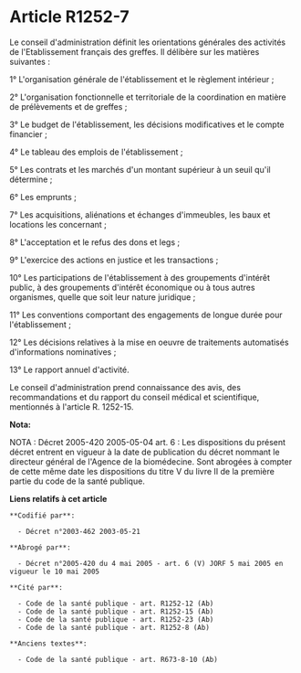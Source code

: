 # Article R1252-7

Le conseil d'administration définit les orientations générales des activités de l'Etablissement français des greffes. Il
délibère sur les matières suivantes :

1° L'organisation générale de l'établissement et le règlement intérieur ;

2° L'organisation fonctionnelle et territoriale de la coordination en matière de prélèvements et de greffes ;

3° Le budget de l'établissement, les décisions modificatives et le compte financier ;

4° Le tableau des emplois de l'établissement ;

5° Les contrats et les marchés d'un montant supérieur à un seuil qu'il détermine ;

6° Les emprunts ;

7° Les acquisitions, aliénations et échanges d'immeubles, les baux et locations les concernant ;

8° L'acceptation et le refus des dons et legs ;

9° L'exercice des actions en justice et les transactions ;

10° Les participations de l'établissement à des groupements d'intérêt public, à des groupements d'intérêt économique ou à
tous autres organismes, quelle que soit leur nature juridique ;

11° Les conventions comportant des engagements de longue durée pour l'établissement ;

12° Les décisions relatives à la mise en oeuvre de traitements automatisés d'informations nominatives ;

13° Le rapport annuel d'activité.

Le conseil d'administration prend connaissance des avis, des recommandations et du rapport du conseil médical et
scientifique, mentionnés à l'article R. 1252-15.

**Nota:**

NOTA : Décret 2005-420 2005-05-04 art. 6 : Les dispositions du présent décret entrent en vigueur à la date de publication du
décret nommant le directeur général de l'Agence de la biomédecine. Sont abrogées à compter de cette même date les
dispositions du titre V du livre II de la première partie du code de la santé publique.

**Liens relatifs à cet article**

	**Codifié par**:

	  - Décret n°2003-462 2003-05-21

	**Abrogé par**:

	  - Décret n°2005-420 du 4 mai 2005 - art. 6 (V) JORF 5 mai 2005 en vigueur le 10 mai 2005

	**Cité par**:

	  - Code de la santé publique - art. R1252-12 (Ab)
	  - Code de la santé publique - art. R1252-15 (Ab)
	  - Code de la santé publique - art. R1252-23 (Ab)
	  - Code de la santé publique - art. R1252-8 (Ab)

	**Anciens textes**:

	  - Code de la santé publique - art. R673-8-10 (Ab)
